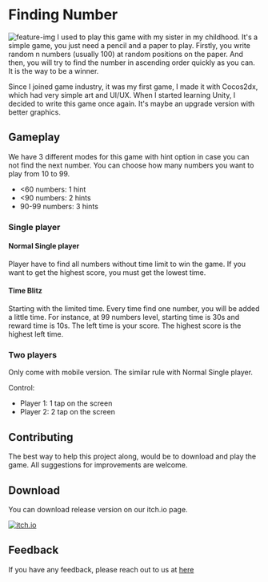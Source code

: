 
# Finding Number
![feature-img](https://i.ibb.co/52nGyXH/feature.png)
I used to play this game with my sister in my childhood. It's a simple game, you just need a pencil and a paper to play. Firstly, you write random n numbers (usually 100) at random positions on the paper. And then, you will try to find the number in ascending order quickly as you can. It is the way to be a winner.

Since I joined game industry, it was my first game, I made it with Cocos2dx, which had very simple art and UI/UX. When I started learning Unity, I decided to write this game once again. It's maybe an upgrade version with better graphics. 

## Gameplay
We have 3 different modes for this game with hint option in case you can not find the next number. You can choose how many numbers you want to play from 10 to 99.
* <60 numbers: 1 hint
* <90 numbers: 2 hints
* 90-99 numbers: 3 hints

### Single player
#### Normal Single player
Player have to find all numbers without time limit to win the game. If you want to get the highest score, you must get the lowest time.
#### Time Blitz
Starting with the limited time. Every time find one number, you will be added a little time. For instance, at 99 numbers level, starting time is 30s and reward time is 10s. The left time is your score. The highest score is the highest left time.
### Two players 
Only come with mobile version. The similar rule with Normal Single player. 

Control:
* Player 1: 1 tap on the screen
* Player 2: 2 tap on the screen

## Contributing
The best way to help this project along, would be to download and play the game. All suggestions for improvements are welcome.

## Download
You can download release version on our itch.io page.

[![itch.io](https://i.ibb.co/z2TGYV6/itch-io-200px.png)](https://kkingstudio.itch.io/) 
## Feedback

If you have any feedback, please reach out to us at [here](mailto:ledthang@hotmail.com)

